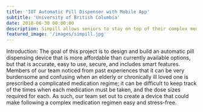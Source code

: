```yaml
---
title: 'IOT Automatic Pill Dispenser with Mobile App'
subtitle: 'University of British Columbia'
date: 2018-06-30 00:00:00
description: Simpill allows seniors to stay on top of their complex medical regimens. The dispenser alerts the patient when it is time to take their medication and dispenses the correct dosage. Smart connectivity allows pharamacists and doctors to remotely see when the medication is running low and change the regimen if needed.
featured_image: '/images/simpill.jpg'
---
```


Introduction:
The goal of this project is to design and build an automatic pill dispensing device that is more affordable than currently available options, but that is accurate, easy to use, secure, and includes smart features. Members of our team noticed from past experiences that it can be very burdensome and confusing when an elderly or chronically ill loved one is prescribed a complicated medication regime; it can be difficult to keep track of the times when each medication must be taken, and the dose sizes required for each. As such, our team set out to create a device that could make following a complex medication regimen easy and stress-free.  
